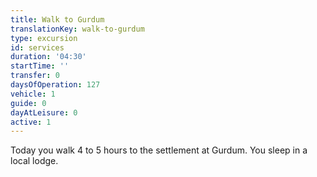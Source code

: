 ```yaml
---
title: Walk to Gurdum
translationKey: walk-to-gurdum
type: excursion
id: services
duration: '04:30'
startTime: ''
transfer: 0
daysOfOperation: 127
vehicle: 1
guide: 0
dayAtLeisure: 0
active: 1
---
```

Today you walk 4 to 5 hours to the settlement at Gurdum. You sleep in a local lodge.